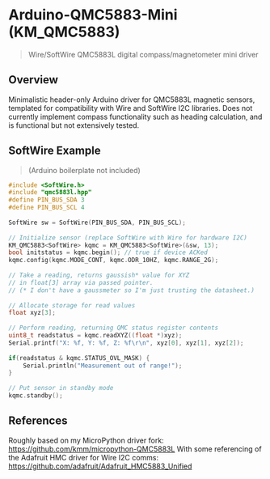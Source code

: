 # Arduino-QMC5883-Mini (KM_QMC5883)
> Wire/SoftWire QMC5883L digital compass/magnetometer mini driver

## Overview 

Minimalistic header-only Arduino driver for QMC5883L magnetic sensors, templated for compatibility with Wire and SoftWire I2C libraries.
Does not currently implement compass functionality such as heading calculation, and is functional but not extensively tested. 

## SoftWire Example
> (Arduino boilerplate not included)
```cpp
#include <SoftWire.h>
#include "qmc5883l.hpp"
#define PIN_BUS_SDA 3
#define PIN_BUS_SCL 4
 
SoftWire sw = SoftWire(PIN_BUS_SDA, PIN_BUS_SCL);
 
// Initialize sensor (replace SoftWire with Wire for hardware I2C)
KM_QMC5883<SoftWire> kqmc = KM_QMC5883<SoftWire>(&sw, 13);
bool initstatus = kqmc.begin(); // true if device ACKed
kqmc.config(kqmc.MODE_CONT, kqmc.ODR_10HZ, kqmc.RANGE_2G);
 
// Take a reading, returns gaussish* value for XYZ 
// in float[3] array via passed pointer.
// (* I don't have a gaussmeter so I'm just trusting the datasheet.)
 
// Allocate storage for read values
float xyz[3];
 
// Perform reading, returning QMC status register contents
uint8_t readstatus = kqmc.readXYZ((float *)xyz);
Serial.printf("X: %f, Y: %f, Z: %f\r\n", xyz[0], xyz[1], xyz[2]);
 
if(readstatus & kqmc.STATUS_OVL_MASK) {
	Serial.println("Measurement out of range!");
}
  
// Put sensor in standby mode
kqmc.standby();
```

## References
Roughly based on my MicroPython driver fork: https://github.com/kmm/micropython-QMC5883L
With some referencing of the Adafruit HMC driver for Wire I2C comms: https://github.com/adafruit/Adafruit_HMC5883_Unified